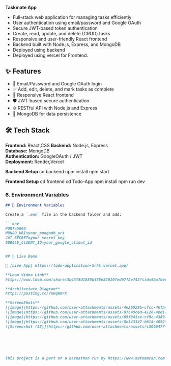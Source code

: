 
**Taskmate App**

* Full-stack web application for managing tasks efficiently
* User authentication using email/password and Google OAuth
* Secure JWT-based token authentication
* Create, read, update, and delete (CRUD) tasks
* Responsive and user-friendly React frontend
* Backend built with Node.js, Express, and MongoDB
* Deployed using backend
* Deployed using vercel for Frontend.

## ✨ Features

- 🔐 Email/Password and Google OAuth login
- ✅ Add, edit, delete, and mark tasks as complete
- 📱 Responsive React frontend
- 🛡️ JWT-based secure authentication
- 🌐 RESTful API with Node.js and Express
- 💾 MongoDB for data persistence

## 🛠️ Tech Stack

**Frontend:** React,CSS 
**Backend:** Node.js, Express  
**Database:** MongoDB  
**Authentication:**  GoogleOAuth / JWT  
**Deployment:** Render,Vercel

**Backend Setup**
cd backend
npm install
npm start

**Frontend Setup**
cd frontend
cd Todo-App
npm install
npm run dev

### 6. **Environment Variables**
```markdown
## 🔐 Environment Variables

Create a `.env` file in the backend folder and add:

```env
PORT=5000
MONGO_URI=your_mongodb_uri
JWT_SECRET=your_secret_key
GOOGLE_CLIENT_ID=your_google_client_id


## 🚀 Live Demo

🔗 [Live App] https://todo-application-5rhl.vercel.app/

**Loom Video Link**
https://www.loom.com/share/3b43f5d1885b455e82610fedb7f2ef42?sid=9bafbee5-08d2-410e-8ced-04a6ef3c4f01

**Architecture Diagram**
https://postimg.cc/7GHqWmFX

**ScreenShots**
![image](https://github.com/user-attachments/assets/4e26929b-c7cc-4bfb-becb-8c23e87f1b5b)
![image](https://github.com/user-attachments/assets/07c49ced-4126-4bd1-9ee0-b7ff906c4633)
![image](https://github.com/user-attachments/assets/69f041ce-cf9c-4389-a597-f71cf2947d09)
![image](https://github.com/user-attachments/assets/8b143347-b614-4692-a6c7-59f0d3183cc3)
![Screenshot (83)](https://github.com/user-attachments/assets/c3006477-d3e5-45d4-8017-73551b81e404)






This project is a part of a hackathon run by https://www.katomaran.com


